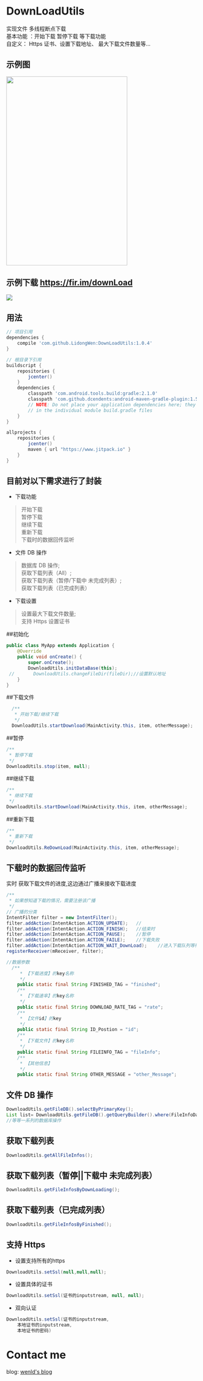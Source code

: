 # DownLoadUtils
 实现文件 多线程断点下载<br/>
 基本功能 ：开始下载 暂停下载 等下载功能<br/>
 自定义： Https 证书、设置下载地址、 最大下载文件数量等...

## 示例图
<img width="320" height="500" src="https://github.com/LidongWen/DownLoadUtils/blob/master/img/GIF.gif"></img>
## 示例下载  https://fir.im/downLoad
![](img/download.png)

## 用法
```groovy
// 项目引用
dependencies {
    compile 'com.github.LidongWen:DownLoadUtils:1.0.4'
}

// 根目录下引用
buildscript {
    repositories {
        jcenter()
    }
    dependencies {
        classpath 'com.android.tools.build:gradle:2.1.0'
        classpath 'com.github.dcendents:android-maven-gradle-plugin:1.5'
        // NOTE: Do not place your application dependencies here; they belong
        // in the individual module build.gradle files
    }
}

allprojects {
    repositories {
        jcenter()
        maven { url "https://www.jitpack.io" }
    }
}
```
## 目前对以下需求进行了封装
* 下载功能
> 开始下载<br/>
 暂停下载<br/>
 继续下载<br/>
 重新下载<br/>
 下载时的数据回传监听

* 文件 DB 操作
 > 数据库 DB 操作;<br/>
  获取下载列表（All）;<br/>
  获取下载列表（暂停/下载中 未完成列表）;<br/>
  获取下载列表（已完成列表）


* 下载设置
 > 设置最大下载文件数量;<br/>
 > 支持 Https 设置证书

##初始化
```java
public class MyApp extends Application {
    @Override
    public void onCreate() {
        super.onCreate();
        DownloadUtils.initDataBase(this);
 //       DownloadUtils.changeFileDir(fileDir);//设置默认地址
    }
}
```
##下载文件

```java
  /**
   * 开始下载/继续下载
   */
  DownloadUtils.startDownload(MainActivity.this, item, otherMessage);
```
##暂停
```java
/**
 * 暂停下载
 */
DownloadUtils.stop(item, null);
```

##继续下载
```java
/**
 * 继续下载
 */
DownloadUtils.startDownload(MainActivity.this, item, otherMessage);
```


##重新下载
```java
/**
 * 重新下载
 */
DownloadUtils.ReDownLoad(MainActivity.this, item, otherMessage);
```
## 下载时的数据回传监听
实时 获取下载文件的进度,这边通过广播来接收下载进度
```java
/**
 * 如果想知道下载的情况，需要注册该广播
 */
// 广播的分类
IntentFilter filter = new IntentFilter();
filter.addAction(IntentAction.ACTION_UPDATE);   //
filter.addAction(IntentAction.ACTION_FINISH);   //结束时
filter.addAction(IntentAction.ACTION_PAUSE);    //暂停
filter.addAction(IntentAction.ACTION_FAILE);    //下载失败
filter.addAction(IntentAction.ACTION_WAIT_DownLoad);    //进入下载队列等待下载
registerReceiver(mReceiver, filter);

//数据参数
  /**
     * 【下载进度】的key名称
     */
    public static final String FINISHED_TAG = "finished";
    /**
     * 【下载速率】的key名称
     */
    public static final String DOWNLOAD_RATE_TAG = "rate";
    /**
     * 【文件id】的key
     */
    public static final String ID_Postion = "id";
    /**
     * 【下载文件】的key名称
     */
    public static final String FILEINFO_TAG = "fileInfo";
    /**
     * 【其他信息】
     */
    public static final String OTHER_MESSAGE = "other_Message";

```

## 文件 DB 操作
```java
DownloadUtils.getFileDB().selectByPrimaryKey();
List list= DownloadUtils.getFileDB().getQueryBuilder().where(FileInfoDao.Properties.Id.eq(threeModel.getId())).list();
//等等一系列的数据库操作
```
## 获取下载列表
```java
DownloadUtils.getAllFileInfos();
```

## 获取下载列表（暂停||下载中 未完成列表）
```java
DownloadUtils.getFileInfosByDownLoading();
```
## 获取下载列表（已完成列表）
```java
DownloadUtils.getFileInfosByFinished();
```

## 支持 Https
* 设置支持所有的https
```java
DownloadUtils.setSsl(null,null,null);
```
* 设置具体的证书
```java
DownloadUtils.setSsl(证书的inputstream, null, null);
```
* 双向认证
```java
DownloadUtils.setSsl(证书的inputstream,
    本地证书的inputstream,
    本地证书的密码)
```
# Contact me
blog: [wenld's blog](http://blog.csdn.net/sinat_15877283)
